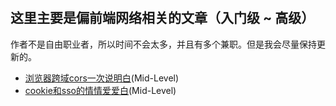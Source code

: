 #

## 这里主要是偏前端网络相关的文章（入门级 ~ 高级）

作者不是自由职业者，所以时间不会太多，并且有多个兼职。但是我会尽量保持更新的。

- [浏览器跨域cors一次说明白](./浏览器跨域cors一次说明白.md)(Mid-Level)
- [cookie和sso的情情爱爱白](./cookie和sso的情情爱爱白.md)(Mid-Level)
